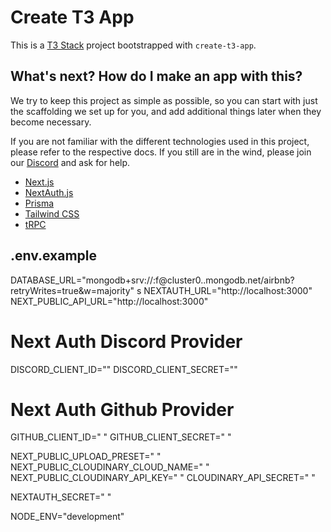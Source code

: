 # Create T3 App

This is a [T3 Stack](https://create.t3.gg/) project bootstrapped with `create-t3-app`.

## What's next? How do I make an app with this?

We try to keep this project as simple as possible, so you can start with just the scaffolding we set up for you, and add additional things later when they become necessary.

If you are not familiar with the different technologies used in this project, please refer to the respective docs. If you still are in the wind, please join our [Discord](https://t3.gg/discord) and ask for help.

- [Next.js](https://nextjs.org)
- [NextAuth.js](https://next-auth.js.org)
- [Prisma](https://prisma.io)
- [Tailwind CSS](https://tailwindcss.com)
- [tRPC](https://trpc.io)

## .env.example

DATABASE_URL="mongodb+srv://<user>:<password>f@cluster0.<name-cluster>.mongodb.net/airbnb?retryWrites=true&w=majority"
s
NEXTAUTH_URL="http://localhost:3000"
NEXT_PUBLIC_API_URL="http://localhost:3000"

# Next Auth Discord Provider

DISCORD_CLIENT_ID=""
DISCORD_CLIENT_SECRET=""

# Next Auth Github Provider

GITHUB_CLIENT_ID=" "
GITHUB_CLIENT_SECRET=" "

NEXT_PUBLIC_UPLOAD_PRESET=" "
NEXT_PUBLIC_CLOUDINARY_CLOUD_NAME=" "
NEXT_PUBLIC_CLOUDINARY_API_KEY=" "
CLOUDINARY_API_SECRET=" "

NEXTAUTH_SECRET=" "

NODE_ENV="development"
